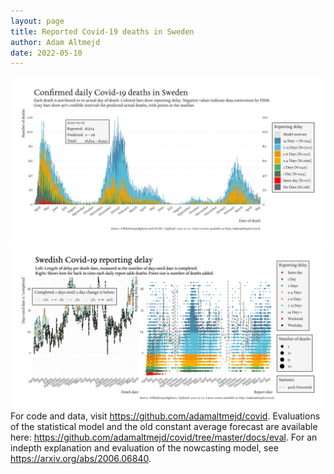 ```yaml
---
layout: page
title: Reported Covid-19 deaths in Sweden
author: Adam Altmejd
date: 2022-05-10
---
```


![Graph of Swedish Covid-19 deaths with reporting delay.](deaths_lag_sweden_2022-05-10.png "Swedish Covid-19 deaths.")
![Graph of Swedish Covid-19 reporting delay in daily deaths.](lag_trend_sweden_2022-05-10.png "Trend in Swedish Covid-19 mortality reporting delay.")
For code and data, visit <https://github.com/adamaltmejd/covid>.
Evaluations of the statistical model and the old constant average forecast are available here: <https://github.com/adamaltmejd/covid/tree/master/docs/eval>.
For an indepth explanation and evaluation of the nowcasting model, see <https://arxiv.org/abs/2006.06840>.

